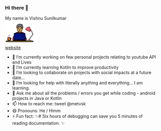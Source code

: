 ### Hi there 👋

My name is Vishnu Sunilkumar<br>
<img src="logo.png" width=100><br>
<a href="https://www.chillandcode.com">website</a>
- 🔭 I’m currently working on few personal projects relating to youtube API and Lives
- 🌱 I’m currently learning Kotlin to improve productivity
- 👯 I’m looking to collaborate on projects with social impacts at a future date...
- 🤔 I’m looking for help with literally anything and everything... I am learning.
- 💬 Ask me about all the problems / errors you get while coding - android projects in Java or Kotlin
- 📫 How to reach me: tweet @metvsk
- 😄 Pronouns: He / Himm
- ⚡ Fun fact:  ✨# Six hours of debugging can save you 5 minutes of reading documentation. ✨

<!--
**metvsk/metvsk** is a ✨ _special_ ✨ repository because its `README.md` (this file) appears on your GitHub profile.

Here are some ideas to get you started:
-->
